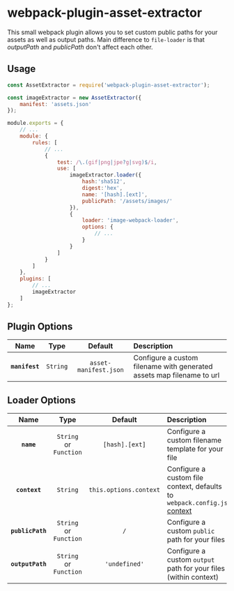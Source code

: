 # webpack-plugin-asset-extractor

This small webpack plugin allows you to set custom public paths for your assets as well as output paths. 
Main difference to `file-loader` is that *outputPath* and *publicPath* don't affect each other.  

## Usage

```js
const AssetExtractor = require('webpack-plugin-asset-extractor');

const imageExtractor = new AssetExtractor({
    manifest: 'assets.json'
});

module.exports = {
    // ...
    module: {
        rules: [
            // ...
            {
                test: /\.(gif|png|jpe?g|svg)$/i,
                use: [
                    imageExtractor.loader({
                        hash:'sha512',
                        digest:'hex',
                        name: '[hash].[ext]',
                        publicPath: '/assets/images/'
                    }),
                    {
                        loader: 'image-webpack-loader',
                        options: {
                            // ...
                        }
                    }
                ]
            }
        ]
    },
    plugins: [
        // ...
        imageExtractor
    ]
};
```

## Plugin Options

|Name|Type|Default|Description|
|:---:|:---:|:-----:|:----------|
|**`manifest`**|`String`|`asset-manifest.json`|Configure a custom filename with generated assets map filename to url|

## Loader Options

|Name|Type|Default|Description|
|:---:|:---:|:-----:|:----------|
|**`name`**|`String` or `Function`|`[hash].[ext]`|Configure a custom filename template for your file|
|**`context`**|`String`|`this.options.context`|Configure a custom file context, defaults to `webpack.config.js` [context](https://webpack.js.org/configuration/entry-context/#context)|
|**`publicPath`**|`String` or `Function`|`/`|Configure a custom `public` path for your files|
|**`outputPath`**|`String` or `Function`|`'undefined'`|Configure a custom `output` path for your files (within context)|
